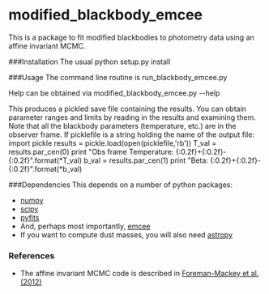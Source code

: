 modified_blackbody_emcee
========================

This is a package to fit modified blackbodies to photometry
data using an affine invariant MCMC.

###Installation
The usual
	python setup.py install

###Usage
The command line routine is
	run_blackbody_emcee.py

Help can be obtained via
	modified_blackbody_emcee.py --help

This produces a pickled save file containing the results.
You can obtain parameter ranges and limits by reading
in the results and examining them.  Note that all the
blackbody parameters (temperature, etc.) are in the observer frame.
If picklefile is a string holding the name of the output file:
	import pickle
	results = pickle.load(open(picklefile,'rb'))
        T_val = results.par_cen(0)
	print "Obs frame Temperature: {:0.2f}+{:0.2f}-{:0.2f}".format(*T_val)
	b_val = results.par_cen(1)
	print "Beta: {:0.2f}+{:0.2f}-{:0.2f}".format(*b_val)

###Dependencies
This depends on a number of python packages:
* [numpy](http://http://numpy.scipy.org/)
* [scipy](http://http://numpy.scipy.org/)
* [pyfits](http://http://www.stsci.edu/institute/software_hardware/pyfits)
* And, perhaps most importantly, [emcee](http://http://danfm.ca/emcee/)
* If you want to compute dust masses, you will also need
  [astropy](http://www.astropy.org/)

### References
* The affine invariant MCMC code is described in
  [Foreman-Mackey et al. (2012)](http://http://arxiv.org/abs/1202.3665)
